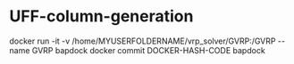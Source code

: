 # UFF-column-generation
docker run -it -v /home/MYUSERFOLDERNAME/vrp_solver/GVRP:/GVRP --name GVRP bapdock
docker commit DOCKER-HASH-CODE bapdock

